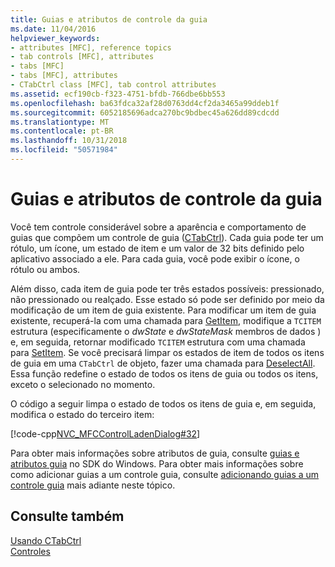 ```yaml
---
title: Guias e atributos de controle da guia
ms.date: 11/04/2016
helpviewer_keywords:
- attributes [MFC], reference topics
- tab controls [MFC], attributes
- tabs [MFC]
- tabs [MFC], attributes
- CTabCtrl class [MFC], tab control attributes
ms.assetid: ecf190cb-f323-4751-bfdb-766dbe6bb553
ms.openlocfilehash: ba63fdca32af28d0763dd4cf2da3465a99ddeb1f
ms.sourcegitcommit: 6052185696adca270bc9bdbec45a626dd89cdcdd
ms.translationtype: MT
ms.contentlocale: pt-BR
ms.lasthandoff: 10/31/2018
ms.locfileid: "50571984"
---
```

# <a name="tabs-and-tab-control-attributes"></a>Guias e atributos de controle da guia

Você tem controle considerável sobre a aparência e comportamento de guias que compõem um controle de guia ([CTabCtrl](../mfc/reference/ctabctrl-class.md)). Cada guia pode ter um rótulo, um ícone, um estado de item e um valor de 32 bits definido pelo aplicativo associado a ele. Para cada guia, você pode exibir o ícone, o rótulo ou ambos.

Além disso, cada item de guia pode ter três estados possíveis: pressionado, não pressionado ou realçado. Esse estado só pode ser definido por meio da modificação de um item de guia existente. Para modificar um item de guia existente, recuperá-la com uma chamada para [GetItem](../mfc/reference/ctabctrl-class.md#getitem), modifique a `TCITEM` estrutura (especificamente o *dwState* e *dwStateMask* membros de dados ) e, em seguida, retornar modificado `TCITEM` estrutura com uma chamada para [SetItem](../mfc/reference/ctabctrl-class.md#setitem). Se você precisará limpar os estados de item de todos os itens de guia em uma `CTabCtrl` de objeto, fazer uma chamada para [DeselectAll](../mfc/reference/ctabctrl-class.md#deselectall). Essa função redefine o estado de todos os itens de guia ou todos os itens, exceto o selecionado no momento.

O código a seguir limpa o estado de todos os itens de guia e, em seguida, modifica o estado do terceiro item:

[!code-cpp[NVC_MFCControlLadenDialog#32](../mfc/codesnippet/cpp/tabs-and-tab-control-attributes_1.cpp)]

Para obter mais informações sobre atributos de guia, consulte [guias e atributos guia](/windows/desktop/Controls/tab-controls) no SDK do Windows. Para obter mais informações sobre como adicionar guias a um controle guia, consulte [adicionando guias a um controle guia](../mfc/adding-tabs-to-a-tab-control.md) mais adiante neste tópico.

## <a name="see-also"></a>Consulte também

[Usando CTabCtrl](../mfc/using-ctabctrl.md)<br/>
[Controles](../mfc/controls-mfc.md)


